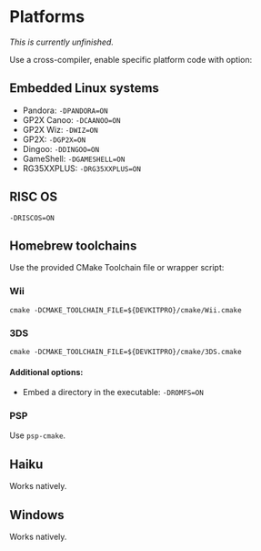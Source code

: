 
# Platforms

_This is currently unfinished._

Use a cross-compiler, enable specific platform code with option:

## Embedded Linux systems

  * Pandora: `-DPANDORA=ON`
  * GP2X Canoo: `-DCAANOO=ON`
  * GP2X Wiz: `-DWIZ=ON`
  * GP2X: `-DGP2X=ON`
  * Dingoo: `-DDINGOO=ON`
  * GameShell: `-DGAMESHELL=ON`
  * RG35XXPLUS: `-DRG35XXPLUS=ON`

## RISC OS

`-DRISCOS=ON`

## Homebrew toolchains

Use the provided CMake Toolchain file or wrapper script:

### Wii

`cmake -DCMAKE_TOOLCHAIN_FILE=${DEVKITPRO}/cmake/Wii.cmake`

### 3DS

`cmake -DCMAKE_TOOLCHAIN_FILE=${DEVKITPRO}/cmake/3DS.cmake`

#### Additional options:

  * Embed a directory in the executable: `-DROMFS=ON`

### PSP

Use `psp-cmake`.

## Haiku

Works natively.

## Windows

Works natively.
